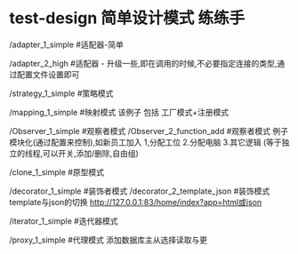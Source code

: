 # test-design 简单设计模式 练练手

/adapter_1_simple     #适配器-简单

/adapter_2_high       #适配器 - 升级一些,即在调用的时候,不必要指定连接的类型,通过配置文件设置即可

/strategy_1_simple    #策略模式

/mapping_1_simple     #映射模式   该例子 包括 工厂模式+注册模式

/Observer_1_simple    #观察者模式
/Observer_2_function_add    #观察者模式 例子模块化(通过配置来控制),如新员工加入 1,分配工位 2.分配电脑 3.其它逻辑 (等于独立的线程,可以开关,添加/删除,自由组)

/clone_1_simple       #原型模式

/decorator_1_simple   #装饰者模式
/decorator_2_template_json   #装饰模式 template与json的切换  http://127.0.0.1:83/home/index?app=html或json

/iterator_1_simple    #迭代器模式

/proxy_1_simple      #代理模式   添加数据库主从选择读取与更


